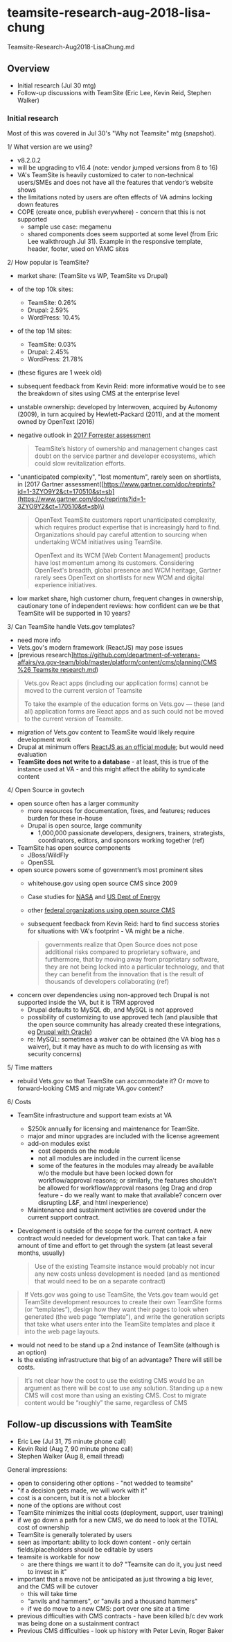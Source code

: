 # teamsite-research-aug-2018-lisa-chung

Teamsite-Research-Aug2018-LisaChung.md

## Overview

* Initial research \(Jul 30 mtg\)
* Follow-up discussions with TeamSite \(Eric Lee, Kevin Reid, Stephen Walker\)

### Initial research

Most of this was covered in Jul 30's "Why not Teamsite" mtg \(snapshot\).

1/ What version are we using?

* v8.2.0.2
* will be upgrading to v16.4 \(note: vendor jumped versions from 8 to 16\)
* VA's TeamSite is heavily customized to cater to non-technical users/SMEs and does not have all the features that vendor’s website shows
* the limitations noted by users are often effects of VA admins locking down features
* COPE \(create once, publish everywhere\) - concern that this is not supported  
  * sample use case: megamenu   
  * shared components does seem supported at some level \(from Eric Lee walkthrough Jul 31\). Example in the responsive template, header, footer, used on VAMC sites

2/ How popular is TeamSite?

* market share: \(TeamSite vs WP, TeamSite vs Drupal\)  
* of the top 10k sites:
  * TeamSite: 0.26%  
  * Drupal: 2.59%  
  * WordPress: 10.4%
* of the top 1M sites:
  * TeamSite: 0.03%  
  * Drupal: 2.45%  
  * WordPress: 21.78%  
* \(these figures are 1 week old\)
* subsequent feedback from Kevin Reid: more informative would be to see the breakdown of sites using CMS at the enterprise level
* unstable ownership: developed by Interwoven, acquired by Autonomy \(2009\), in turn acquired by Hewlett-Packard \(2011\), and at the moment owned by OpenText \(2016\)
* negative outlook in [2017 Forrester assessment](http://go.bloomreach.com/rs/243-XLW-551/images/forrester-wave-web-content-management.pdf?tar=0&int=0&prd=none)

  > TeamSite’s history of ownership and management changes cast doubt on the service partner and developer ecosystems, which could slow revitalization efforts.

* "unanticipated complexity", "lost momentum", rarely seen on shortlists, in \[2017 Gartner assessment\([https://www.gartner.com/doc/reprints?id=1-3ZYO9Y2&ct=170510&st=sb](https://www.gartner.com/doc/reprints?id=1-3ZYO9Y2&ct=170510&st=sb)\)

  > OpenText TeamSite customers report unanticipated complexity, which requires product expertise that is increasingly hard to find. Organizations should pay careful attention to sourcing when undertaking WCM initiatives using TeamSite.
  >
  > OpenText and its WCM \[Web Content Management\] products have lost momentum among its customers. Considering OpenText's breadth, global presence and WCM heritage, Gartner rarely sees OpenText on shortlists for new WCM and digital experience initiatives.

* low market share, high customer churn, frequent changes in ownership, cautionary tone of independent reviews: how confident can we be that TeamSite will be supported in 10 years?

3/ Can TeamSite handle Vets.gov templates?

* need more info  
* Vets.gov's modern framework \(ReactJS\) may pose issues
* \[previous research\][https://github.com/department-of-veterans-affairs/va.gov-team/blob/master/platform/content/cms/planning/CMS %26 Teamsite research.md](https://github.com/department-of-veterans-affairs/va.gov-team/blob/master/platform/content/cms/planning/CMS%20%26%20Teamsite%20research.md)\)

> Vets.gov React apps \(including our application forms\) cannot be moved to the current version of Teamsite
>
> To take the example of the education forms on Vets.gov — these \(and all\) application forms are React apps and as such could not be moved to the current version of Teamsite.

* migration of Vets.gov content to TeamSite would likely require development work
* Drupal at minimum offers [ReactJS as an official module](https://www.drupal.org/project/react); but would need evaluation
* **TeamSite does not write to a database** - at least, this is true of the instance used at VA - and this might affect the ability to syndicate content

4/ Open Source in govtech

* open source often has a larger community  
  * more resources for documentation, fixes, and features; reduces burden for these in-house  
  * Drupal is open source, large community  
    * 1,000,000 passionate developers, designers, trainers, strategists, coordinators, editors, and sponsors working together \(ref\)
* TeamSite has open source components
  * JBoss/WildFly
  * OpenSSL
* open source powers some of government’s most prominent sites
  * whitehouse.gov using open source CMS since 2009
  * Case studies for [NASA](https://www.drupal.org/case-study/nasagov) and [US Dept of Energy](https://www.drupal.org/case-study/us-department-of-energy)
  * other [federal organizations using open source CMS](http://www.govtech.com/policy-management/Why-Big-Sites-Run-Drupal.html)
  * subsequent feedback from Kevin Reid: hard to find success stories for situations with VA's footprint - VA might be a niche.

    > governments realize that Open Source does not pose additional risks compared to proprietary software, and furthermore, that by moving away from proprietary software, they are not being locked into a particular technology, and that they can benefit from the innovation that is the result of thousands of developers collaborating \(ref\)
* concern over dependencies using non-approved tech Drupal is not supported inside the VA, but it is TRM approved
  * Drupal defaults to MySQL db, and MySQL is not approved  
  * possibility of customizing to use approved tech \(and plausible that the open source community has already created these integrations, eg [Drupal with Oracle](https://www.drupal.org/case-study/drupal-8-oracle-driver)\)
  * re: MySQL: sometimes a waiver can be obtained \(the VA blog has a waiver\), but it may have as much to do with licensing as with security concerns\)

5/ Time matters

* rebuild Vets.gov so that TeamSite can accommodate it? Or move to forward-looking CMS and migrate VA.gov content?

6/ Costs

* TeamSite infrastructure and support team exists at VA
  * $250k annually for licensing and maintenance for TeamSite.
  * major and minor upgrades are included with the license agreement
  * add-on modules exist
    * cost depends on the module
    * not all modules are included in the current license
    * some of the features in the modules may already be available w/o the module but have been locked down for workflow/approval reasons; or similarly, the features shouldn't be allowed for workflow/approval reasons \(eg Drag and drop feature - do we really want to make that available? concern over disrupting L&F, and html inexperience\)
  * Maintenance and sustainment activities are covered under the current support contract.
* Development is outside of the scope for the current contract. A new contract would needed for development work. That can take a fair amount of time and effort to get through the system \(at least several months, usually\)

  > Use of the existing Teamsite instance would probably not incur any new costs unless development is needed \(and as mentioned that would need to be on a separate contract\)

> If Vets.gov was going to use TeamSite, the Vets.gov team would get TeamSite development resources to create their own TeamSite forms \(or “templates”\), design how they want their pages to look when generated \(the web page “template”\), and write the generation scripts that take what users enter into the TeamSite templates and place it into the web page layouts.

* would not need to be stand up a 2nd instance of TeamSite \(although is an option\)
* Is the existing infrastructure that big of an advantage? There will still be costs.

> It’s not clear how the cost to use the existing CMS would be an argument as there will be cost to use any solution. Standing up a new CMS will cost more than using an existing CMS. Cost to migrate content would be “roughly” the same, regardless of CMS

## Follow-up discussions with TeamSite

* Eric Lee \(Jul 31, 75 minute phone call\)
* Kevin Reid \(Aug 7, 90 minute phone call\)
* Stephen Walker \(Aug 8, email thread\)

General impressions:

* open to considering other options - "not wedded to teamsite"
* "if a decision gets made, we will work with it"
* cost is a concern, but it is not a blocker
* none of the options are without cost
* TeamSite minimizes the initial costs \(deployment, support, user training\)
* if we go down a path for a new CMS, we do need to look at the TOTAL cost of ownership
* TeamSite is generally tolerated by users
* seen as important: ability to lock down content - only certain fields/placeholders should be editable by users
* teamsite is workable for now
  * are there things we want it to do? "Teamsite can do it, you just need to invest in it"
* important that a move not be anticipated as just throwing a big lever, and the CMS will be cutover
  * this will take time
  * "anvils and hammers", or "anvils and a thousand hammers"
  * if we do move to a new CMS: port over one site at a time
* previous difficulties with CMS contracts - have been killed b/c dev work was being done on a sustainment contract
* Previous CMS difficulties - look up history with Peter Levin, Roger Baker

